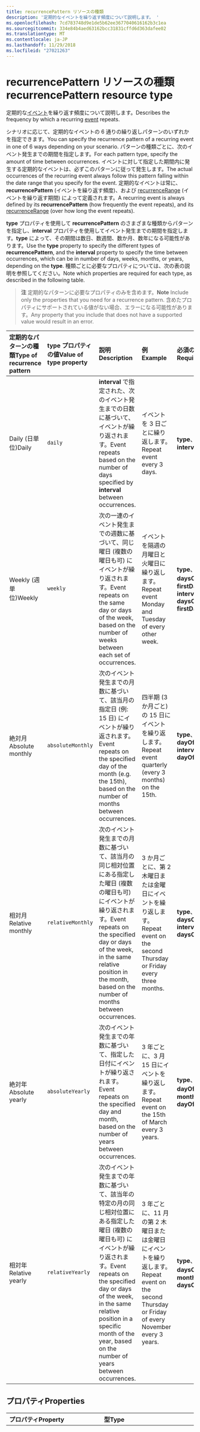 ```yaml
---
title: recurrencePattern リソースの種類
description: '定期的なイベントを繰り返す頻度について説明します。 '
ms.openlocfilehash: 7cd783748d9e1de5b62ee3677040616162b3c1ea
ms.sourcegitcommit: 334e84b4aed63162bcc31831cffd6d363dafee02
ms.translationtype: MT
ms.contentlocale: ja-JP
ms.lasthandoff: 11/29/2018
ms.locfileid: "27021263"
---
```

# <a name="recurrencepattern-resource-type"></a><span data-ttu-id="831fa-103">recurrencePattern リソースの種類</span><span class="sxs-lookup"><span data-stu-id="831fa-103">recurrencePattern resource type</span></span>

<span data-ttu-id="831fa-104">定期的な[イベント](event.md)を繰り返す頻度について説明します。</span><span class="sxs-lookup"><span data-stu-id="831fa-104">Describes the frequency by which a recurring [event](event.md) repeats.</span></span> 

<span data-ttu-id="831fa-105">シナリオに応じて、定期的なイベントの 6 通りの繰り返しパターンのいずれかを指定できます。</span><span class="sxs-lookup"><span data-stu-id="831fa-105">You can specify the recurrence pattern of a recurring event in one of 6 ways depending on your scenario.</span></span> <span data-ttu-id="831fa-106">パターンの種類ごとに、次のイベント発生までの期間を指定します。</span><span class="sxs-lookup"><span data-stu-id="831fa-106">For each pattern type, specify the amount of time between occurrences.</span></span> <span data-ttu-id="831fa-107">イベントに対して指定した期間内に発生する定期的なイベントは、必ずこのパターンに従って発生します。</span><span class="sxs-lookup"><span data-stu-id="831fa-107">The actual occurrences of the recurring event always follow this pattern falling within the date range that you specify for the event.</span></span> <span data-ttu-id="831fa-108">定期的なイベントは常に、**recurrencePattern** (イベントを繰り返す頻度)、および [recurrenceRange](recurrencerange.md) (イベントを繰り返す期間) によって定義されます。</span><span class="sxs-lookup"><span data-stu-id="831fa-108">A recurring event is always defined by its **recurrencePattern** (how frequently the event repeats), and its [recurrenceRange](recurrencerange.md) (over how long the event repeats).</span></span>

<span data-ttu-id="831fa-109">**type** プロパティを使用して **recurrencePattern** のさまざまな種類からパターンを指定し、**interval** プロパティを使用してイベント発生までの期間を指定します。**type** によって、その期間は数日、数週間、数か月、数年になる可能性があります。</span><span class="sxs-lookup"><span data-stu-id="831fa-109">Use the **type** property to specify the different types of **recurrencePattern**, and the **interval** property to specify the time between occurrences, which can be in number of days, weeks, months, or years, depending on the **type**.</span></span> <span data-ttu-id="831fa-110">種類ごとに必要なプロパティについては、次の表の説明を参照してください。</span><span class="sxs-lookup"><span data-stu-id="831fa-110">Note which properties are required for each type, as described in the following table.</span></span>

> <span data-ttu-id="831fa-111">**注** 定期的なパターンに必要なプロパティのみを含めます。</span><span class="sxs-lookup"><span data-stu-id="831fa-111">**Note** Include only the properties that you need for a recurrence pattern.</span></span> <span data-ttu-id="831fa-112">含めたプロパティにサポートされている値がない場合、エラーになる可能性があります。</span><span class="sxs-lookup"><span data-stu-id="831fa-112">Any property that you include that does not have a supported value would result in an error.</span></span>

| <span data-ttu-id="831fa-113">定期的なパターンの種類</span><span class="sxs-lookup"><span data-stu-id="831fa-113">Type of recurrence pattern</span></span> | <span data-ttu-id="831fa-114">type プロパティの値</span><span class="sxs-lookup"><span data-stu-id="831fa-114">Value of type property</span></span> | <span data-ttu-id="831fa-115">説明</span><span class="sxs-lookup"><span data-stu-id="831fa-115">Description</span></span> | <span data-ttu-id="831fa-116">例</span><span class="sxs-lookup"><span data-stu-id="831fa-116">Example</span></span> | <span data-ttu-id="831fa-117">必須のプロパティ</span><span class="sxs-lookup"><span data-stu-id="831fa-117">Required properties</span></span> |
|:---------------|:--------|:--------|:--------|:----------|
| <span data-ttu-id="831fa-118">Daily (日単位)</span><span class="sxs-lookup"><span data-stu-id="831fa-118">Daily</span></span> | `daily` | <span data-ttu-id="831fa-119">**interval** で指定された、次のイベント発生までの日数に基づいて、イベントが繰り返されます。</span><span class="sxs-lookup"><span data-stu-id="831fa-119">Event repeats based on the number of days specified by **interval** between occurrences.</span></span> | <span data-ttu-id="831fa-120">イベントを 3 日ごとに繰り返します。</span><span class="sxs-lookup"><span data-stu-id="831fa-120">Repeat event every 3 days.</span></span> | <span data-ttu-id="831fa-121">**type**、**interval**</span><span class="sxs-lookup"><span data-stu-id="831fa-121">**type**, **interval**</span></span> |
| <span data-ttu-id="831fa-122">Weekly (週単位)</span><span class="sxs-lookup"><span data-stu-id="831fa-122">Weekly</span></span> | `weekly` | <span data-ttu-id="831fa-123">次の一連のイベント発生までの週数に基づいて、同じ曜日 (複数の曜日も可) にイベントが繰り返されます。</span><span class="sxs-lookup"><span data-stu-id="831fa-123">Event repeats on the same day or days of the week, based on the number of weeks between each set of occurrences.</span></span> | <span data-ttu-id="831fa-124">イベントを隔週の月曜日と火曜日に繰り返します。</span><span class="sxs-lookup"><span data-stu-id="831fa-124">Repeat event Monday and Tuesday of every other week.</span></span> | <span data-ttu-id="831fa-125">**type**、**interval**、**daysOfWeek**、**firstDayOfWeek**</span><span class="sxs-lookup"><span data-stu-id="831fa-125">**type**, **interval**, **daysOfWeek**, **firstDayOfWeek**</span></span> |
| <span data-ttu-id="831fa-126">絶対月</span><span class="sxs-lookup"><span data-stu-id="831fa-126">Absolute monthly</span></span> | `absoluteMonthly` | <span data-ttu-id="831fa-127">次のイベント発生までの月数に基づいて、該当月の指定日 (例: 15 日) にイベントが繰り返されます。</span><span class="sxs-lookup"><span data-stu-id="831fa-127">Event repeats on the specified day of the month (e.g. the 15th), based on the number of months between occurrences.</span></span> | <span data-ttu-id="831fa-128">四半期 (3 か月ごと) の 15 日にイベントを繰り返します。</span><span class="sxs-lookup"><span data-stu-id="831fa-128">Repeat event quarterly (every 3 months) on the 15th.</span></span> | <span data-ttu-id="831fa-129">**type**、**interval**、**dayOfMonth**</span><span class="sxs-lookup"><span data-stu-id="831fa-129">**type**, **interval**, **dayOfMonth**</span></span> |
| <span data-ttu-id="831fa-130">相対月</span><span class="sxs-lookup"><span data-stu-id="831fa-130">Relative monthly</span></span> | `relativeMonthly` | <span data-ttu-id="831fa-131">次のイベント発生までの月数に基づいて、該当月の同じ相対位置にある指定した曜日 (複数の曜日も可) にイベントが繰り返されます。</span><span class="sxs-lookup"><span data-stu-id="831fa-131">Event repeats on the specified day or days of the week, in the same relative position in the month, based on the number of months between occurrences.</span></span> | <span data-ttu-id="831fa-132">3 か月ごとに、第 2 木曜日または金曜日にイベントを繰り返します。</span><span class="sxs-lookup"><span data-stu-id="831fa-132">Repeat event on the second Thursday or Friday every three months.</span></span> | <span data-ttu-id="831fa-133">**type**、**interval**、**daysOfWeek**</span><span class="sxs-lookup"><span data-stu-id="831fa-133">**type**, **interval**, **daysOfWeek**</span></span> |
| <span data-ttu-id="831fa-134">絶対年</span><span class="sxs-lookup"><span data-stu-id="831fa-134">Absolute yearly</span></span> | `absoluteYearly` | <span data-ttu-id="831fa-135">次のイベント発生までの年数に基づいて、指定した日付にイベントが繰り返されます。</span><span class="sxs-lookup"><span data-stu-id="831fa-135">Event repeats on the specified day and month, based on the number of years between occurrences.</span></span> | <span data-ttu-id="831fa-136">3 年ごとに、3 月 15 日にイベントを繰り返します。</span><span class="sxs-lookup"><span data-stu-id="831fa-136">Repeat event on the 15th of March every 3 years.</span></span> | <span data-ttu-id="831fa-137">**type**、**interval**、**dayOfMonth**、**month**</span><span class="sxs-lookup"><span data-stu-id="831fa-137">**type**, **interval**, **dayOfMonth**, **month**</span></span> |
| <span data-ttu-id="831fa-138">相対年</span><span class="sxs-lookup"><span data-stu-id="831fa-138">Relative yearly</span></span> | `relativeYearly` | <span data-ttu-id="831fa-139">次のイベント発生までの年数に基づいて、該当年の特定の月の同じ相対位置にある指定した曜日 (複数の曜日も可) にイベントが繰り返されます。</span><span class="sxs-lookup"><span data-stu-id="831fa-139">Event repeats on the specified day or days of the week, in the same relative position in a specific month of the year, based on the number of years between occurrences.</span></span> | <span data-ttu-id="831fa-140">3 年ごとに、11 月の第 2 木曜日または金曜日にイベントを繰り返します。</span><span class="sxs-lookup"><span data-stu-id="831fa-140">Repeat event on the second Thursday or Friday of every November every 3 years.</span></span> | <span data-ttu-id="831fa-141">**type**、**interval**、**daysOfWeek**、**month**</span><span class="sxs-lookup"><span data-stu-id="831fa-141">**type**, **interval**, **daysOfWeek**, **month**</span></span> |


## <a name="properties"></a><span data-ttu-id="831fa-142">プロパティ</span><span class="sxs-lookup"><span data-stu-id="831fa-142">Properties</span></span>
| <span data-ttu-id="831fa-143">プロパティ</span><span class="sxs-lookup"><span data-stu-id="831fa-143">Property</span></span>     | <span data-ttu-id="831fa-144">型</span><span class="sxs-lookup"><span data-stu-id="831fa-144">Type</span></span>   |<span data-ttu-id="831fa-145">説明</span><span class="sxs-lookup"><span data-stu-id="831fa-145">Description</span></span>|
|:---------------|:--------|:----------|
|<span data-ttu-id="831fa-146">dayOfMonth</span><span class="sxs-lookup"><span data-stu-id="831fa-146">dayOfMonth</span></span>|<span data-ttu-id="831fa-147">Int32</span><span class="sxs-lookup"><span data-stu-id="831fa-147">Int32</span></span>|<span data-ttu-id="831fa-148">イベントが発生する月の日付。</span><span class="sxs-lookup"><span data-stu-id="831fa-148">The day of the month on which the event occurs.</span></span> <span data-ttu-id="831fa-149">**type** が、`absoluteMonthly` または `absoluteYearly` の場合、必要です。</span><span class="sxs-lookup"><span data-stu-id="831fa-149">Required if **type** is `absoluteMonthly` or `absoluteYearly`.</span></span> |
|<span data-ttu-id="831fa-150">daysOfWeek</span><span class="sxs-lookup"><span data-stu-id="831fa-150">daysOfWeek</span></span>|<span data-ttu-id="831fa-151">dayOfWeek コレクション</span><span class="sxs-lookup"><span data-stu-id="831fa-151">dayOfWeek collection</span></span>|<span data-ttu-id="831fa-152">イベントが発生する曜日のコレクションです。</span><span class="sxs-lookup"><span data-stu-id="831fa-152">A collection of the days of the week on which the event occurs.</span></span> <span data-ttu-id="831fa-153">可能な値: `sunday`、 `monday`、 `tuesday`、 `wednesday`、 `thursday`、 `friday`、 `saturday`。</span><span class="sxs-lookup"><span data-stu-id="831fa-153">The possible values are: `sunday`, `monday`, `tuesday`, `wednesday`, `thursday`, `friday`, `saturday`.</span></span> <br><span data-ttu-id="831fa-154">**type** が `relativeMonthly` または `relativeYearly` であり、**daysOfWeek** で 1 日以上を指定する場合、パターンを満たす最初の日にイベントが発生します。</span><span class="sxs-lookup"><span data-stu-id="831fa-154">If **type** is `relativeMonthly` or `relativeYearly`, and **daysOfWeek** specifies more than one day, the event falls on the first day that satisfies the pattern.</span></span> <br> <span data-ttu-id="831fa-155">**type** が `weekly`、`relativeMonthly`、`relativeYearly` の場合、必要です。</span><span class="sxs-lookup"><span data-stu-id="831fa-155">Required if **type** is `weekly`, `relativeMonthly`, or `relativeYearly`.</span></span>|
|<span data-ttu-id="831fa-156">firstDayOfWeek</span><span class="sxs-lookup"><span data-stu-id="831fa-156">firstDayOfWeek</span></span>|<span data-ttu-id="831fa-157">dayOfWeek</span><span class="sxs-lookup"><span data-stu-id="831fa-157">dayOfWeek</span></span>|<span data-ttu-id="831fa-158">週の最初の曜日を指定します。</span><span class="sxs-lookup"><span data-stu-id="831fa-158">The first day of the week.</span></span> <span data-ttu-id="831fa-159">可能な値: `sunday`、 `monday`、 `tuesday`、 `wednesday`、 `thursday`、 `friday`、 `saturday`。</span><span class="sxs-lookup"><span data-stu-id="831fa-159">The possible values are: `sunday`, `monday`, `tuesday`, `wednesday`, `thursday`, `friday`, `saturday`.</span></span> <span data-ttu-id="831fa-160">既定値は `sunday` です。</span><span class="sxs-lookup"><span data-stu-id="831fa-160">Default is `sunday`.</span></span> <span data-ttu-id="831fa-161">**type** が `weekly` の場合、必要です。</span><span class="sxs-lookup"><span data-stu-id="831fa-161">Required if **type** is `weekly`.</span></span> |
|<span data-ttu-id="831fa-162">index</span><span class="sxs-lookup"><span data-stu-id="831fa-162">index</span></span>|<span data-ttu-id="831fa-163">weekIndex</span><span class="sxs-lookup"><span data-stu-id="831fa-163">weekIndex</span></span>|<span data-ttu-id="831fa-164">月の最初のインスタンスから数えて、**daysOfsWeek** で指定された許可日数のどのインスタンスでイベントが発生するか指定します。</span><span class="sxs-lookup"><span data-stu-id="831fa-164">Specifies on which instance of the allowed days specified in **daysOfsWeek** the event occurs, counted from the first instance in the month.</span></span> <span data-ttu-id="831fa-165">可能な値: `first`、 `second`、 `third`、 `fourth`、 `last`。</span><span class="sxs-lookup"><span data-stu-id="831fa-165">The possible values are: `first`, `second`, `third`, `fourth`, `last`.</span></span> <span data-ttu-id="831fa-166">既定値は `first` です。</span><span class="sxs-lookup"><span data-stu-id="831fa-166">Default is `first`.</span></span> <span data-ttu-id="831fa-167">オプションです。**type** が `relativeMonthly` か `relativeYearly` の場合、使用します。</span><span class="sxs-lookup"><span data-stu-id="831fa-167">Optional and used if **type** is `relativeMonthly` or `relativeYearly`.</span></span> |
|<span data-ttu-id="831fa-168">interval</span><span class="sxs-lookup"><span data-stu-id="831fa-168">interval</span></span>|<span data-ttu-id="831fa-169">Int32</span><span class="sxs-lookup"><span data-stu-id="831fa-169">Int32</span></span>|<span data-ttu-id="831fa-170">次のイベント発生までの単位数。**type** によって、単位は、日、週、月、年などになります。</span><span class="sxs-lookup"><span data-stu-id="831fa-170">The number of units between occurrences, where units can be in days, weeks, months, or years, depending on the **type**.</span></span> <span data-ttu-id="831fa-171">必須。</span><span class="sxs-lookup"><span data-stu-id="831fa-171">Required.</span></span> |
|<span data-ttu-id="831fa-172">month</span><span class="sxs-lookup"><span data-stu-id="831fa-172">month</span></span>|<span data-ttu-id="831fa-173">Int32</span><span class="sxs-lookup"><span data-stu-id="831fa-173">Int32</span></span>|<span data-ttu-id="831fa-174">イベントが発生する月。</span><span class="sxs-lookup"><span data-stu-id="831fa-174">The month in which the event occurs.</span></span>  <span data-ttu-id="831fa-175">これは、1 から 12 までの数字です。</span><span class="sxs-lookup"><span data-stu-id="831fa-175">This is a number from 1 to 12.</span></span>|
|<span data-ttu-id="831fa-176">type</span><span class="sxs-lookup"><span data-stu-id="831fa-176">type</span></span>|<span data-ttu-id="831fa-177">recurrencePatternType</span><span class="sxs-lookup"><span data-stu-id="831fa-177">recurrencePatternType</span></span>|<span data-ttu-id="831fa-178">定期的なパターンの種類は、`daily`、`weekly`、`absoluteMonthly`、`relativeMonthly`、`absoluteYearly`、`relativeYearly` です。</span><span class="sxs-lookup"><span data-stu-id="831fa-178">The recurrence pattern type: `daily`, `weekly`, `absoluteMonthly`, `relativeMonthly`, `absoluteYearly`, `relativeYearly`.</span></span> <span data-ttu-id="831fa-179">必須。</span><span class="sxs-lookup"><span data-stu-id="831fa-179">Required.</span></span>|

## <a name="json-representation"></a><span data-ttu-id="831fa-180">JSON 表記</span><span class="sxs-lookup"><span data-stu-id="831fa-180">JSON representation</span></span>

<span data-ttu-id="831fa-181">以下は、リソースの JSON 表記です</span><span class="sxs-lookup"><span data-stu-id="831fa-181">Here is a JSON representation of the resource</span></span>

<!-- {
  "blockType": "resource",
  "optionalProperties": [

  ],
  "@odata.type": "microsoft.graph.recurrencePattern"
}-->

```json
{
  "dayOfMonth": 1024,
  "daysOfWeek": ["String"],
  "firstDayOfWeek": "String",
  "index": "String",
  "interval": 1024,
  "month": 1024,
  "type": "String"
}

```

<!-- uuid: 8fcb5dbc-d5aa-4681-8e31-b001d5168d79
2015-10-25 14:57:30 UTC -->
<!-- {
  "type": "#page.annotation",
  "description": "recurrencePattern resource",
  "keywords": "",
  "section": "documentation",
  "suppressions": [
    "Warning: /api-reference/v1.0/resources/recurrencepattern.md/microsoft.graph.recurrencePattern/daysOfWeek:
      Inconsistent types between parameter (String) and table (Object)"
  ],
  "tocPath": ""
}-->
